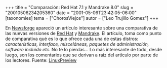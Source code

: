 +++
title = "Comparación: Red Hat 7.1 y Mandrake 8.0"
slug = "20010506234205360"
date = "2001-05-06T23:42:05-06:00"
[taxonomies]
tema = ["ChorosViejos"]
autor = ["Leo Trujillo Gomez"]
+++

En
[Newsforge](http://www.newsforge.com/article.pl?sid=01/04/30/0223236&mode=thread)
apareció un artículo interesante sobre una comparativa de las nuevas
versiones de [Red Hat](http://www.redhat.com) y
[Mandrake](http://www.mandrake.com).
El artículo, toma como punto de comparativa qué es lo que ofrece cada
una de estas distros: *características, interface, misceláneas, paquetes
de administración, software incluído etc*.
No te lo pierdas...
Lo más interesante de todo, desde luego, son los comentarios que se
derivan a raíz del artículo por parte de los lectores.
Fuente: [LinuxPreview](http://linuxpreview.org/article.php?sid=3788)
